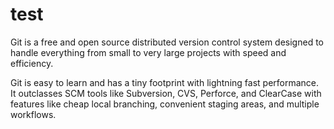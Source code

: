 # test
Git is a free and open source distributed version control system designed to handle everything from small to very large projects with speed 
and efficiency.

Git is easy to learn and has a tiny footprint with lightning fast performance. 
It outclasses SCM tools like Subversion, CVS, Perforce, and ClearCase with features like cheap local branching, convenient staging areas, and multiple workflows.
